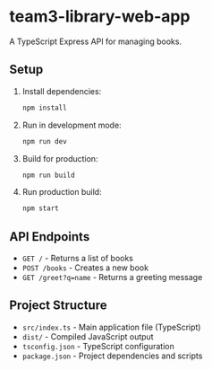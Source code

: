 # team3-library-web-app

A TypeScript Express API for managing books.

## Setup

1. Install dependencies:
   ```bash
   npm install
   ```

2. Run in development mode:
   ```bash
   npm run dev
   ```

3. Build for production:
   ```bash
   npm run build
   ```

4. Run production build:
   ```bash
   npm start
   ```

## API Endpoints

- `GET /` - Returns a list of books
- `POST /books` - Creates a new book
- `GET /greet?q=name` - Returns a greeting message

## Project Structure

- `src/index.ts` - Main application file (TypeScript)
- `dist/` - Compiled JavaScript output
- `tsconfig.json` - TypeScript configuration
- `package.json` - Project dependencies and scripts